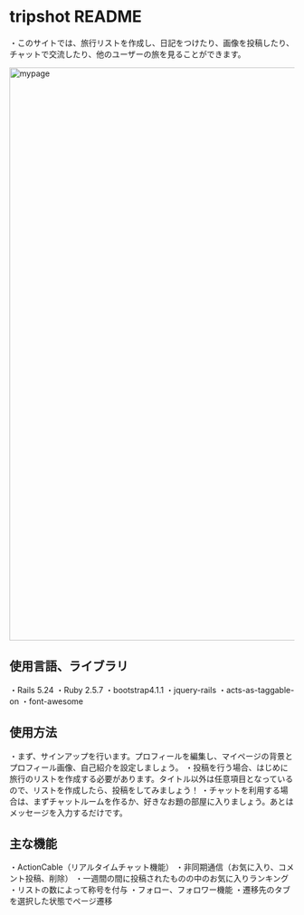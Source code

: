 # tripshot README

・このサイトでは、旅行リストを作成し、日記をつけたり、画像を投稿したり、チャットで交流したり、他のユーザーの旅を見ることができます。

<img width="1013" alt="mypage" src="https://user-images.githubusercontent.com/58620845/75749419-1a260200-5d65-11ea-9ada-6c5ccc5070d5.png">

## 使用言語、ライブラリ
・Rails 5.24
・Ruby 2.5.7
・bootstrap4.1.1
・jquery-rails
・acts-as-taggable-on
・font-awesome

## 使用方法
・まず、サインアップを行います。プロフィールを編集し、マイページの背景とプロフィール画像、自己紹介を設定しましょう。
・投稿を行う場合、はじめに旅行のリストを作成する必要があります。タイトル以外は任意項目となっているので、リストを作成したら、投稿をしてみましょう！
・チャットを利用する場合は、まずチャットルームを作るか、好きなお題の部屋に入りましょう。あとはメッセージを入力するだけです。

## 主な機能
・ActionCable（リアルタイムチャット機能）
・非同期通信（お気に入り、コメント投稿、削除）
・一週間の間に投稿されたものの中のお気に入りランキング
・リストの数によって称号を付与
・フォロー、フォロワー機能
・遷移先のタブを選択した状態でページ遷移





